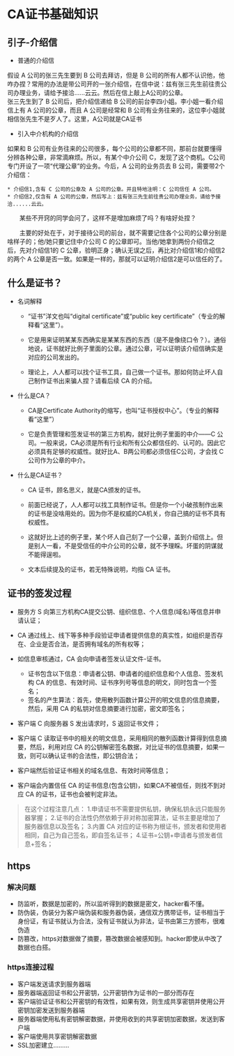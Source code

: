 # CA证书基础知识

## 引子-介绍信

* 普通的介绍信

假设 A 公司的张三先生要到 B 公司去拜访，但是 B 公司的所有人都不认识他，他咋办捏？常用的办法是带公司开的一张介绍信，在信中说：兹有张三先生前往贵公司办理业务，请给予接洽......云云。然后在信上敲上A公司的公章。   
张三先生到了 B 公司后，把介绍信递给 B 公司的前台李四小姐。李小姐一看介绍信上有 A 公司的公章，而且 A 公司是经常和 B 公司有业务往来的，这位李小姐就相信张先生不是歹人了。这里，A公司就是CA证书

* 引入中介机构的介绍信  

如果和 B 公司有业务往来的公司很多，每个公司的公章都不同，那前台就要懂得分辨各种公章，非常滴麻烦。所以，有某个中介公司 C，发现了这个商机。C公司专门开设了一项“代理公章”的业务。今后，A 公司的业务员去 B 公司，需要带2个介绍信：  

    * 介绍信1,含有 C 公司的公章及 A 公司的公章。并且特地注明：C 公司信任 A 公司。
    * 介绍信2,仅含有 A 公司的公章，然后写上：兹有张三先生前往贵公司办理业务，请给予接洽......云云。

　　某些不开窍的同学会问了，这样不是增加麻烦了吗？有啥好处捏？

　　主要的好处在于，对于接待公司的前台，就不需要记住各个公司的公章分别是啥样子的；他/她只要记住中介公司 C 的公章即可。当他/她拿到两份介绍信之后，先对介绍信1的 C 公章，验明正身；确认无误之后，再比对介绍信1和介绍信2的两个 A 公章是否一致。如果是一样的，那就可以证明介绍信2是可以信任的了。




## 什么是证书？

* 名词解释

    * “证书”洋文也叫“digital certificate”或“public key certificate”（专业的解释看“这里”）。

    * 它是用来证明某某东西确实是某某东西的东西（是不是像绕口令？）。通俗地说，证书就好比例子里面的公章。通过公章，可以证明该介绍信确实是对应的公司发出的。

    * 理论上，人人都可以找个证书工具，自己做一个证书。那如何防止坏人自己制作证书出来骗人捏？请看后续 CA 的介绍。

* 什么是CA？ 

    * CA是Certificate Authority的缩写，也叫“证书授权中心”。（专业的解释看“这里”）

    * 它是负责管理和签发证书的第三方机构，就好比例子里面的中介——C 公司。一般来说，CA必须是所有行业和所有公众都信任的、认可的。因此它必须具有足够的权威性。就好比A、B两公司都必须信任C公司，才会找 C 公司作为公章的中介。

* 什么是CA证书？

    * CA 证书，顾名思义，就是CA颁发的证书。

    * 前面已经说了，人人都可以找工具制作证书。但是你一个小破孩制作出来的证书是没啥用处的。因为你不是权威的CA机关，你自己搞的证书不具有权威性。

    * 这就好比上述的例子里，某个坏人自己刻了一个公章，盖到介绍信上。但是别人一看，不是受信任的中介公司的公章，就不予理睬。坏蛋的阴谋就不能得逞啦。

    * 文本后续提及的证书，若无特殊说明，均指 CA 证书。

## 证书的签发过程

* 服务方 S 向第三方机构CA提交公钥、组织信息、个人信息(域名)等信息并申请认证；

* CA 通过线上、线下等多种手段验证申请者提供信息的真实性，如组织是否存在、企业是否合法，是否拥有域名的所有权等；

* 如信息审核通过，CA 会向申请者签发认证文件-证书。
    * 证书包含以下信息：申请者公钥、申请者的组织信息和个人信息、签发机构 CA 的信息、有效时间、证书序列号等信息的明文，同时包含一个签名；
    * 签名的产生算法：首先，使用散列函数计算公开的明文信息的信息摘要，然后，采用 CA 的私钥对信息摘要进行加密，密文即签名；

* 客户端 C 向服务器 S 发出请求时，S 返回证书文件；

* 客户端 C 读取证书中的相关的明文信息，采用相同的散列函数计算得到信息摘要，然后，利用对应 CA 的公钥解密签名数据，对比证书的信息摘要，如果一致，则可以确认证书的合法性，即公钥合法；

* 客户端然后验证证书相关的域名信息、有效时间等信息；

* 客户端会内置信任 CA 的证书信息(包含公钥)，如果CA不被信任，则找不到对应 CA 的证书，证书也会被判定非法。

> 在这个过程注意几点：
> 1.申请证书不需要提供私钥，确保私钥永远只能服务器掌握；
> 2.证书的合法性仍然依赖于非对称加密算法，证书主要是增加了服务器信息以及签名；
> 3.内置 CA 对应的证书称为根证书，颁发者和使用者相同，自己为自己签名，即自签名证书；
> 4.证书=公钥+申请者与颁发者信息+签名；


## https 

### 解决问题

* 防监听，数据是加密的，所以监听得到的数据是密文，hacker看不懂。
* 防伪装，伪装分为客户端伪装和服务器伪装，通信双方携带证书，证书相当于身份证，有证书就认为合法，没有证书就认为非法，证书由第三方颁布，很难伪造
* 防篡改，https对数据做了摘要，篡改数据会被感知到。hacker即使从中改了数据也白搭。

### https连接过程

* 客户端发送请求到服务器端
* 服务器端返回证书和公开密钥，公开密钥作为证书的一部分而存在
* 客户端验证证书和公开密钥的有效性，如果有效，则生成共享密钥并使用公开密钥加密发送到服务器端
* 服务器端使用私有密钥解密数据，并使用收到的共享密钥加密数据，发送到客户端
* 客户端使用共享密钥解密数据
* SSL加密建立………